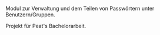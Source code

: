 Modul zur Verwaltung und dem Teilen von Passwörtern unter Benutzern/Gruppen.

Projekt für Peat's Bachelorarbeit.
